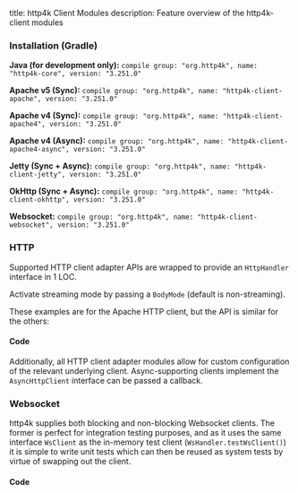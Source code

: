 title: http4k Client Modules
description: Feature overview of the http4k-client modules

### Installation (Gradle)
**Java (for development only):** ```compile group: "org.http4k", name: "http4k-core", version: "3.251.0"```

**Apache v5 (Sync):** ```compile group: "org.http4k", name: "http4k-client-apache", version: "3.251.0"```

**Apache v4 (Sync):** ```compile group: "org.http4k", name: "http4k-client-apache4", version: "3.251.0"```

**Apache v4 (Async):** ```compile group: "org.http4k", name: "http4k-client-apache4-async", version: "3.251.0"```

**Jetty (Sync + Async):** ```compile group: "org.http4k", name: "http4k-client-jetty", version: "3.251.0"```

**OkHttp (Sync + Async):** ```compile group: "org.http4k", name: "http4k-client-okhttp", version: "3.251.0"```

**Websocket:** ```compile group: "org.http4k", name: "http4k-client-websocket", version: "3.251.0"```

### HTTP
Supported HTTP client adapter APIs are wrapped to provide an `HttpHandler` interface in 1 LOC.

Activate streaming mode by passing a `BodyMode` (default is non-streaming).

These examples are for the Apache HTTP client, but the API is similar for the others:

#### Code [<img class="octocat"/>](https://github.com/http4k/http4k/blob/master/src/docs/guide/modules/clients/example_http.kt)

<script src="https://gist-it.appspot.com/https://github.com/http4k/http4k/blob/master/src/docs/guide/modules/clients/example_http.kt"></script>

Additionally, all HTTP client adapter modules allow for custom configuration of the relevant underlying client. Async-supporting clients implement the `AsyncHttpClient` interface can be passed a callback.

### Websocket
http4k supplies both blocking and non-blocking Websocket clients. The former is perfect for integration testing purposes, and as it uses the same interface `WsClient` as the in-memory test client (`WsHandler.testWsClient()`) it is simple to write unit tests which can then be reused as system tests by virtue of swapping out the client.

#### Code [<img class="octocat"/>](https://github.com/http4k/http4k/blob/master/src/docs/guide/modules/clients/example_websocket.kt)

<script src="https://gist-it.appspot.com/https://github.com/http4k/http4k/blob/master/src/docs/guide/modules/clients/example_websocket.kt"></script>
